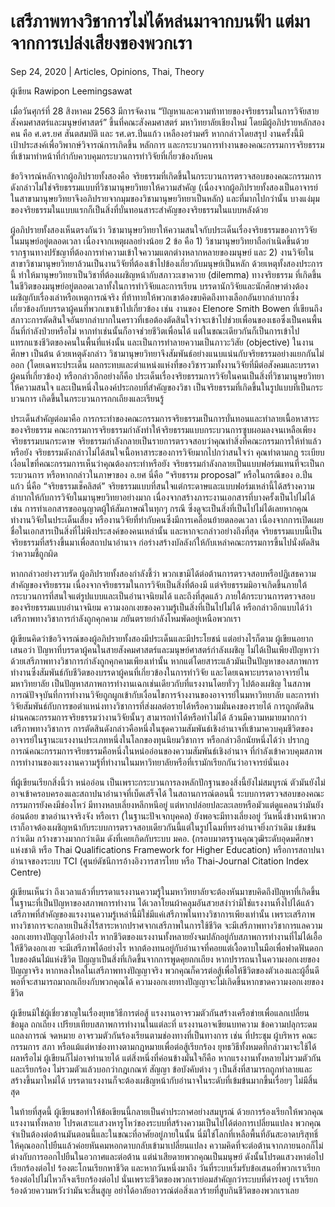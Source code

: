 # เสรีภาพทางวิชาการไม่ได้หล่นมาจากบนฟ้า แต่มาจากการเปล่งเสียงของพวกเรา

Sep 24, 2020 | Articles, Opinions, Thai, Theory





ผู้เขียน Rawipon Leemingsawat

เมื่อวันศุกร์ที่ 28 สิงหาคม 2563 มีการจัดงาน “ปัญหาและความท้าทายของจริยธรรมในการวิจัยสายสังคมศาสตร์และมนุษย์ศาสตร์” ขึ้นที่คณะสังคมศาสตร์ มหาวิทยาลัยเชียงใหม่ โดยมีผู้อภิปรายหลักสองคน คือ ศ.ดร.ยศ สันตสมบัติ และ รศ.ดร.ปิ่นแก้ว เหลืองอร่ามศรี หากกล่าวโดยสรุป งานครั้งนี้มีเป้าประสงค์เพื่อวิพากษ์วิจารณ์การเกิดขึ้น หลักการ และกระบวนการทำงานของคณะกรรมการจริยธรรมที่เข้ามาทำหน้าที่กำกับควบคุมกระบวนการทำวิจัยที่เกี่ยวข้องกับคน

ข้อวิจารณ์หลักจากผู้อภิปรายทั้งสองคือ จริยธรรมที่เกิดขึ้นในกระบวนการตรวจสอบของคณะกรรมการดังกล่าวไม่ใช่จริยธรรมแบบที่วิชามานุษยวิทยาให้ความสำคัญ (เนื่องจากผู้อภิปรายทั้งสองเป็นอาจารย์ในสาขามานุษยวิทยาจึงอภิปรายจากมุมของวิชามานุษยวิทยาเป็นหลัก) และที่มากไปกว่านั้น บางแง่มุมของจริยธรรมในแบบแรกก็เป็นสิ่งที่บั่นทอนสาระสำคัญของจริยธรรมในแบบหลังด้วย

ผู้อภิปรายทั้งสองเห็นตรงกันว่า วิชามานุษยวิทยาให้ความสนใจกับประเด็นเรื่องจริยธรรมของการวิจัยในมนุษย์อยู่ตลอดเวลา เนื่องจากเหตุผลอย่างน้อย 2 ข้อ คือ 1) วิชามานุษยวิทยาถือกำเนิดขึ้นด้วยรากฐานทางปรัชญาที่ต้องการทำความเข้าใจความแตกต่างหลากหลายของมนุษย์ และ 2) งานวิจัยในสาขาวิชามานุษยวิทยาล้วนเป็นงานวิจัยที่ต้องเข้าไปข้องเกี่ยวกับมนุษย์เป็นหลัก ด้วยเหตุทั้งสองประการนี้ ทำให้มานุษยวิทยาเป็นวิชาที่ต้องเผชิญหน้ากับสภาวะเขาควาย (dilemma) ทางจริยธรรม ที่เกิดขึ้นในชีวิตของมนุษย์อยู่ตลอดเวลาทั้งในการทำวิจัยและการเรียน บรรดานักวิจัยและนักศึกษาต่างต้องเผชิญกับเรื่องเล่าหรือเหตุการณ์จริง ที่ท้าทายให้พวกเขาต้องขบคิดถึงทางเลือกอันยากลำบากซึ่งเกี่ยวข้องกับบรรดาผู้คนที่พวกเขาเข้าไปเกี่ยวข้อง เช่น งานของ Elenore Smith Bowen ที่เขียนถึงสภาวะการตัดสินใจอันยากลำบากในคราวที่เธอต้องตัดสินใจว่าจะเข้าไปช่วยเพื่อนของเธอซึ่งเป็นคนพื้นถิ่นที่กำลังป่วยหรือไม่ หากทำเช่นนั้นก็อาจช่วยชีวิตเพื่อนได้ แต่ในขณะเดียวกันก็เป็นการเข้าไปแทรกแซงชีวิตของคนในพื้นที่แห่งนั้น และเป็นการทำลายความเป็นภาวะวิสัย (objective) ในงานศึกษา เป็นต้น ด้วยเหตุดังกล่าว วิชามานุษยวิทยาจึงสัมพันธ์อย่างแนบแน่นกับจริยธรรมอย่างแยกกันไม่ออก (โดยเฉพาะประเด็น ผลกระทบและตำแหน่งแห่งที่ของวิชารวมทั้งงานวิจัยที่มีต่อสังคมและบรรดาผู้คนที่เกี่ยวข้อง) หรือกล่าวอีกอย่างก็คือ ประเด็นเรื่องจริยธรรมการวิจัยในคนเป็นสิ่งที่วิชามานุษยวิทยาให้ความสนใจ และเป็นหนึ่งในองค์ประกอบที่สำคัญของวิชา เป็นจริยธรรมที่เกิดขึ้นในรูปแบบที่เป็นกระบวนการ เกิดขึ้นในกระบวนการถกเถียงและเรียนรู้

ประเด็นสำคัญต่อมาคือ การกระทำของคณะกรรมการจริยธรรมเป็นการบั่นทอนและทำลายเนื้อหาสาระของจริยธรรม คณะกรรมการจริยธรรมกำลังทำให้จริยธรรมแบบกระบวนการซูบผอมลงจนเหลือเพียงจริยธรรมบนกระดาษ จริยธรรมกำลังกลายเป็นรายการตรวจสอบว่าคุณทำสิ่งที่คณะกรรมการให้ทำแล้วหรือยัง จริยธรรมดังกล่าวไม่ได้สนใจเนื้อหาสาระของการวิจัยมากไปกว่าสนใจว่า คุณทำตามกฎ ระเบียบ เงื่อนไขที่คณะกรรมการเห็นว่าคุณต้องกระทำหรือยัง จริยธรรมกำลังกลายเป็นแบบฟอร์มแทนที่จะเป็นกระบวนการ หรือหากกล่าวในภาษาของ อ.ยศ นี่คือ “จริยธรรม proposal” หรือในกรณีของ อ.ปิ่นแก้ว นี่คือ “จริยธรรมเช็คลิสต์” จริยธรรมแบบที่สนใจแต่กระดาษและแบบฟอร์มเหล่านี้ได้สร้างความลำบากให้กับการวิจัยในมานุษยวิทยาอย่างมาก เนื่องจากสร้างภาระงานเอกสารที่บางครั้งเป็นไปไม่ได้ เช่น การทำเอกสารขออนุญาตผู้ให้สัมภาษณ์ในทุกๆ กรณี ซึ่งดูจะเป็นสิ่งที่เป็นไปไม่ได้เลยหากคุณทำงานวิจัยในประเด็นเสี่ยง หรืองานวิจัยที่ทำกับคนซึ่งมีการเคลื่อนย้ายตลอดเวลา เนื่องจากการเปิดเผยชื่อในเอกสารเป็นสิ่งที่ไม่พึงประสงค์ของคนเหล่านั้น และหากจะกล่าวอย่างถึงที่สุด จริยธรรมแบบนี้เป็นจริยธรรมที่สร้างขึ้นมาเพื่อสถาปนาอำนาจ ก่อร่างสร้างบัลลังก์ให้กับเหล่าคณะกรรมการขึ้นไปนั่งตัดสินว่าความชี้ถูกผิด

หากกล่าวอย่างรวบรัด ผู้อภิปรายทั้งสองกำลังชี้ว่า พวกเขามิได้ต่อต้านการตรวจสอบหรือปฏิเสธความสำคัญของจริยธรรม เนื่องจากจริยธรรมในการวิจัยเป็นสิ่งที่ต้องมี แต่จริยธรรมมิอาจเกิดขึ้นภายใต้กระบวนการที่สนใจแต่รูปแบบและเป็นอำนาจนิยมได้ และถึงที่สุดแล้ว ภายใต้กระบวนการตรวจสอบของจริยธรรมแบบอำนาจนิยม ความงอกเงยของความรู้เป็นสิ่งที่เป็นไปไม่ได้ หรือกล่าวอีกแบบได้ว่า เสรีภาพทางวิชาการกำลังถูกคุกคาม ภยันตรายกำลังโหมพัดอยู่เหนือพวกเรา

ผู้เขียนคิดว่าข้อวิจารณ์ของผู้อภิปรายทั้งสองมีประเด็นและมีประโยชน์ แต่อย่างไรก็ตาม ผู้เขียนอยากเสนอว่า ปัญหาที่บรรดาผู้คนในสายสังคมศาสตร์และมนุษย์ศาสตร์กำลังเผชิญ ไม่ได้เป็นเพียงปัญหาว่าด้วยเสรีภาพทางวิชาการกำลังถูกคุกคามเพียงเท่านั้น หากแต่โดยสาระแล้วมันเป็นปัญหาของสภาพการทำงานซึ่งสัมพันธ์กับชีวิตของบรรดาผู้คนที่เกี่ยวข้องในการทำวิจัย และโดยเฉพาะบรรดาอาจารย์ในมหาวิทยาลัย เป็นปัญหาสภาพการทำงานเฉกเช่นเดียวกับที่แรงงานโดยทั่วๆ ไปต้องเผชิญ ในสภาพการณ์ปัจจุบันที่การทำงานวิจัยถูกผูกเข้ากับเงื่อนไขการจ้างงานของอาจารย์ในมหาวิทยาลัย และการทำวิจัยสัมพันธ์กับการขอตำแหน่งทางวิชาการที่ส่งผลต่อรายได้หรือความมั่นคงของรายได้ การถูกตัดสินผ่านคณะกรรมการจริยธรรมว่างานวิจัยนั้นๆ สามารถทำได้หรือทำไม่ได้ ล้วนมีความหมายมากกว่าเสรีภาพทางวิชาการ การตัดสินดังกล่าวคือหนึ่งในชุดความสัมพันธ์เชิงอำนาจที่เข้ามาควบคุมชีวิตของอาจารย์ในฐานะแรงงานประเภทหนึ่งในโลกของทุนนิยมวิชาการ หรือกล่าวอีกนัยหนึ่งได้ว่า ปรากฎการณ์คณะกรรมการจริยธรรมคือหนึ่งในหน่ออ่อนของความสัมพันธ์เชิงอำนาจ ที่กำลังเข้าควบคุมสภาพการทำงานของแรงงานความรู้ที่ทำงานในมหาวิทยาลัยหรือที่เรามักเรียกกันว่าอาจารย์นั่นเอง

ที่ผู้เขียนเรียกสิ่งนี้ว่า หน่ออ่อน เป็นเพราะกระบวนการลงหลักปักฐานของสิ่งนี้ยังไม่สมบูรณ์ ตัวมันยังไม่อาจเข้าครอบครองและสถาปนาอำนาจที่เบ็ดเสร็จได้ ในสถานการณ์ตอนนี้ ระบบการตรวจสอบของคณะกรรมการยังคงมีช่องโหว่ มีทางหลบเลี่ยงหลีกหนีอยู่ แต่หากปล่อยปละละเลยหรือมัวแต่ดูแคลนว่ามันยังอ่อนด้อย ขาดอำนาจจริงจัง หรือเรา (ในฐานะปัจเจกบุคคล) ยังพอจะมีทางเลี่ยงอยู่ วันหนึ่งข้างหน้าพวกเราก็อาจต้องเผชิญหน้ากับระบบการตรวจสอบเดียวกันนี้แต่ในรูปโฉมที่ทรงอำนาจยิ่งกว่าเดิม เข้มข้นกว่าเดิม กว้างขวางมากกว่าเดิม ดังที่เคยเกิดกับระบบ มคอ. (กรอบมาตรฐานคุณวุฒิระดับอุดมศึกษาแห่งชาติ หรือ Thai Qualifications Framework for Higher Education) หรือการสถาปนาอำนาจของระบบ TCI (ศูนย์ดัชนีการอ้างอิงวารสารไทย หรือ Thai-Journal Citation Index Centre)

ผู้เขียนเห็นว่า ถึงเวลาแล้วที่บรรดาแรงงานความรู้ในมหาวิทยาลัยจะต้องหันมาขบคิดถึงปัญหาที่เกิดขึ้นในฐานะที่เป็นปัญหาของสภาพการทำงาน ได้เวลาโยนผ้าคลุมอันสวยสง่าว่ามิใช่แรงงานทิ้งไปได้แล้ว เสรีภาพที่สำคัญของแรงงานความรู้เหล่านี้มิใช่มีแค่เสรีภาพในทางวิชาการเพียงเท่านั้น เพราะเสรีภาพทางวิชาการจะกลายเป็นสิ่งไร้สาระหากปราศจากเสรีภาพในการใช้ชีวิต จะมีเสรีภาพทางวิชาการแลความงอกเงยทางปัญญาได้อย่างไร หากชีวิตของแรงงานทั้งหลายยังจมปลักอยู่กับสภาพการทำงานที่ไม่ได้เอื้อให้ชีวิตงอกเงย จะมีเสรีภาพได้อย่างไร หากต้องทนอยู่กับอำนาจที่คอยแต่เงื้อดาบในมือเพื่อฟาดฟันดอกใบของต้นไม้แห่งชีวิต ปัญญาเป็นสิ่งที่เกิดขึ้นจากการพูดคุยถกเถียง หากปรารถนาในความงอกเงยของปัญญาจริง หากหลงใหลในเสรีภาพทางปัญญาจริง พวกคุณก็ควรต่อสู้เพื่อให้ชีวิตของตัวเองและผู้อื่นดีพอที่จะสามารถมาถกเถียงกับพวกคุณได้ ความงอกเงยทางปัญญาจะไม่เกิดขึ้นหากขาดความงอกเงยของชีวิต

ผู้เขียนมิใช่ผู้เชี่ยวชาญในเรื่องยุทธวิธีการต่อสู้ แรงงานอาจรวมตัวกันสร้างเครือข่ายเพื่อแลกเปลี่ยนข้อมูล ถกเถียง เปรียบเทียบสภาพการทำงานในแต่ละที่ แรงงานอาจเขียนบทความ ข้อความปลุกระดม แถลงการณ์ จดหมาย อาจรวมตัวกันร้องเรียนตามช่องทางที่เป็นทางการ เช่น ที่ประชุม ผู้บริหาร คณะกรรมการ สภา หรือแม้แต่หาช่องทางตามกฎหมายเพื่อต่อสู้เรียกร้อง ยุทธวิธีทั้งหมดที่กล่าวมาจะใช้ได้ผลหรือไม่ ผู้เขียนก็ไม่อาจทำนายได้ แต่สิ่งหนึ่งที่ค่อนข้างมั่นใจก็คือ หากแรงงานทั้งหลายไม่รวมตัวกันและเรียกร้อง ไม่รวมตัวแล้วบอกว่ากฎเกณฑ์ สัญญา ข้อบังคับต่าง ๆ เป็นสิ่งที่สามารถถูกทำลายและสร้างขึ้นมาใหม่ได้ บรรดาแรงงานก็จะต้องเผชิญหน้ากับอำนาจในระดับที่เข้มข้นมากขึ้นเรื่อยๆ ไม่มีสิ้นสุด

ในท้ายที่สุดนี้ ผู้เขียนขอทำให้ข้อเขียนนี้กลายเป็นคำประกาศอย่างสมบูรณ์ ด้วยการร้องเรียกให้พวกคุณ แรงงานทั้งหลาย โปรดเสาะแสวงหารูโหว่ของระบบที่สร้างความเป็นไปได้ต่อการเปลี่ยนแปลง พวกคุณจำเป็นต้องต่อต้านมันตอนนี้และในขณะที่อาศัยอยู่ภายในนั้น นี่มิใช่โลกที่เหลือพื้นที่อันสะอาดบริสุทธิ์ให้คุณออกไปยืนแล้วค่อยหันคมหอกดาบกลับเข้ามาเปลี่ยนแปลง ความคิดที่จะต่อต้านจากภายนอกก็ไม่ต่างกับการออกไปยืนในอวกาศและต่อต้าน แต่น่าเสียดายพวกคุณเป็นมนุษย์ ดังนั้นโปรดแสวงหาต่อไป เรียกร้องต่อไป ร้องตะโกนเรียกหาชีวิต และหากวันหนึ่งมาถึง วันที่ระบบเริ่มรับข้อเสนอที่พวกเราเรียกร้องต่อไปไม่ไหวก็จงเรียกร้องต่อไป นั่นเพราะชีวิตของพวกเราย่อมสำคัญกว่าระบบที่ดำรงอยู่ เราเรียกร้องด้วยความหวังว่ามันจะสิ้นสูญ อย่าได้อาลัยอาวรณ์ต่อสิ่งเลวร้ายที่สูบกินชีวิตของพวกเราเลย